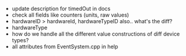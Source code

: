 * update description for timedOut in docs
* check all fields like counters (units, raw values)
* hardwareID > hardwareId, hardwareTypeID also.. what's the diff?
* hardwareType
* how do we handle all the different value constructions of diff device types?
* all attributes from EventSystem.cpp in help
